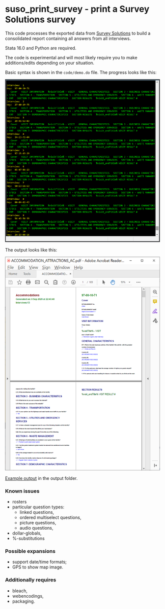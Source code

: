 # suso_print_survey - print a Survey Solutions survey

This code processes the exported data from [Survey Solutions](https://mysurvey.solutions) to build a consolidated report containing all answers from all interviews.

Stata 16.0 and Python are required.

The code is experimental and will most likely require you to make additions/edits depending on your situation.

Basic syntax is shown in the `code/demo.do` file. The progress looks like this:

![The progress looks like this](https://raw.githubusercontent.com/radyakin/suso_print_survey/master/images/suso_print_svy.png)

The output looks like this:

![The output looks like this](https://raw.githubusercontent.com/radyakin/suso_print_survey/master/images/output.png)

[Example output](https://github.com/radyakin/suso_print_survey/raw/master/output/ACCOMMODATION_ATTRACTIONS_AC.pdf) in the output folder.


### Known issues

- rosters
- particular question types:
    - linked questions,
    - ordered multiselect questions,
    - picture questions,
    - audio questions,
- dollar-globals,
- %-substitutions

### Possible expansions

- support date/time formats;
- GPS to show map image.

### Additionally requires

- bleach,
- webencodings,
- packaging.
